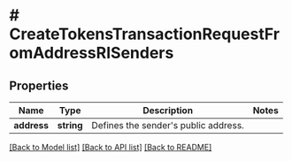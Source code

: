 # # CreateTokensTransactionRequestFromAddressRISenders

## Properties

Name | Type | Description | Notes
------------ | ------------- | ------------- | -------------
**address** | **string** | Defines the sender&#39;s public address. |

[[Back to Model list]](../../README.md#models) [[Back to API list]](../../README.md#endpoints) [[Back to README]](../../README.md)
